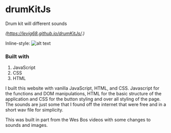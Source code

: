 # drumKitJs
Drum kit will different sounds

*(https://levig68.github.io/drumKitJs/.)*

Inline-style: 
![alt text](<img width="1278" alt="Screen Shot 2019-08-13 at 2 52 33 PM" src="https://user-images.githubusercontent.com/17188105/62976625-40408080-bdda-11e9-9978-5dbf0eada8ed.png">)


### Built with 
1. JavaScript
2. CSS
3. HTML

I built this website with vanilla JavaScript, HTML, and CSS. Javascript for the functions and DOM manipulations, HTML for the basic structure of the application and CSS for the button styling and over all styling of the page. The sounds are just some that I found off the internet that were free and in a short wav file for simplicity. 

This was built in part from the Wes Bos videos with some changes to sounds and images.



